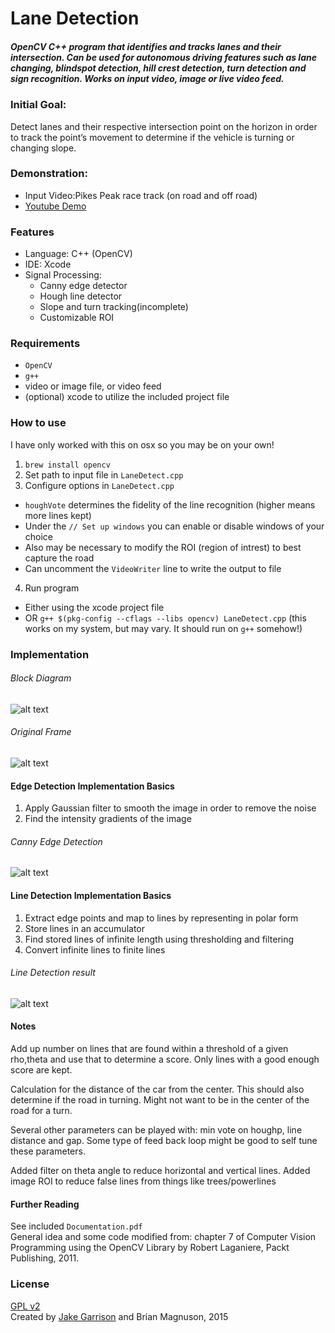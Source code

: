 # Lane Detection
##### OpenCV C++ program that identifies and tracks lanes and their intersection. Can be used for autonomous driving features such as lane changing, blindspot detection, hill crest detection, turn detection and sign recognition. Works on input video, image or live video feed.

### Initial Goal:
Detect lanes and their respective intersection point on the horizon in order to track the point’s movement to determine if the vehicle is turning or changing slope.

### Demonstration:
* Input Video:Pikes Peak race track (on road and off road)
* [Youtube Demo](https://www.youtube.com/watch?v=-vmnam3ergc)

### Features
* Language: C++ (OpenCV)
* IDE: Xcode
* Signal Processing:
  * Canny edge detector
  * Hough line detector
  * Slope and turn tracking(incomplete)
  * Customizable ROI

### Requirements
* `OpenCV`
* `g++`
* video or image file, or video feed
* (optional) xcode to utilize the included project file

### How to use
I have only worked with this on osx so you may be on your own!
1. `brew install opencv`
2. Set path to input file in `LaneDetect.cpp`
3. Configure options in `LaneDetect.cpp`
  * `houghVote` determines the fidelity of the line recognition (higher means more lines kept)
  * Under the `// Set up windows` you can enable or disable windows of your choice
  * Also may be necessary to modify the ROI (region of intrest) to best capture the road
  * Can uncomment the `VideoWriter` line to write the output to file
4. Run program
  * Either using the xcode project file
  * OR `g++ $(pkg-config --cflags --libs opencv) LaneDetect.cpp` (this works on my system, but may vary. It should run on `g++` somehow!)

### Implementation
###### Block Diagram
![alt text](https://github.com/jake-g/lane-detection/raw/master/pics/block%20diagram.png "Final Result")

###### Original Frame
![alt text](https://github.com/jake-g/lane-detection/raw/master/pics/original.png "Original frame")

#### Edge Detection Implementation Basics
1. Apply Gaussian filter to smooth the image in order to remove the noise
2. Find the intensity gradients of the image

###### Canny Edge Detection
![alt text](https://github.com/jake-g/lane-detection/raw/master/pics/result.png "Edge Detection")

#### Line Detection Implementation Basics
1. Extract edge points and map to lines by representing in polar form
2. Store lines in an accumulator
3. Find stored lines of infinite length using thresholding and filtering
4. Convert infinite lines to finite lines

###### Line Detection result
![alt text](https://github.com/jake-g/lane-detection/raw/master/pics/result.png "Final Result")

#### Notes
Add up number on lines that are found within a threshold of a given rho,theta and
use that to determine a score.  Only lines with a good enough score are kept.

Calculation for the distance of the car from the center.  This should also determine
if the road in turning. Might not want to be in the center of the road for a turn.

Several other parameters can be played with: min vote on houghp, line distance and gap.  Some
type of feed back loop might be good to self tune these parameters.

Added filter on theta angle to reduce horizontal and vertical lines.
Added image ROI to reduce false lines from things like trees/powerlines

#### Further Reading
See included `Documentation.pdf` <br>
General idea and some code modified from:
chapter 7 of Computer Vision Programming using the OpenCV Library
by Robert Laganiere, Packt Publishing, 2011.

### License
[GPL v2](https://www.gnu.org/licenses/gpl-2.0.txt) <br>
Created by [Jake Garrison](https://github.com/jake-g) and Brian Magnuson, 2015 <br>
